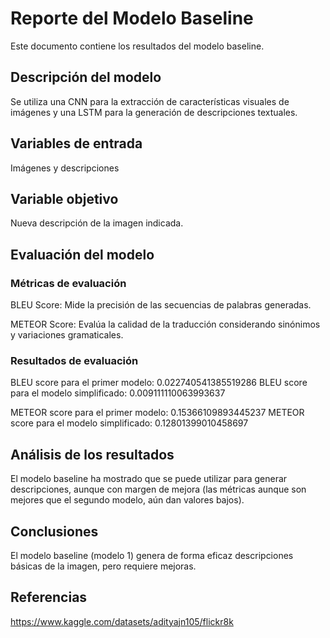 # Reporte del Modelo Baseline

Este documento contiene los resultados del modelo baseline.

## Descripción del modelo

Se utiliza una CNN para la extracción de características visuales de imágenes y una LSTM para la generación de descripciones textuales.

## Variables de entrada

Imágenes y descripciones

## Variable objetivo

Nueva descripción de la imagen indicada.

## Evaluación del modelo

### Métricas de evaluación

BLEU Score: Mide la precisión de las secuencias de palabras generadas.

METEOR Score: Evalúa la calidad de la traducción considerando sinónimos y variaciones gramaticales.

### Resultados de evaluación

BLEU score para el primer modelo: 0.022740541385519286
BLEU score para el modelo simplificado: 0.009111110063993637

METEOR score para el primer modelo: 0.15366109893445237
METEOR score para el modelo simplificado: 0.12801399010458697

## Análisis de los resultados

El modelo baseline ha mostrado que se puede utilizar para generar descripciones, aunque con margen de mejora (las métricas aunque son mejores que el segundo modelo, aún dan valores bajos).

## Conclusiones

El modelo baseline (modelo 1) genera de forma eficaz descripciones básicas de la imagen, pero requiere mejoras.

## Referencias

https://www.kaggle.com/datasets/adityajn105/flickr8k
